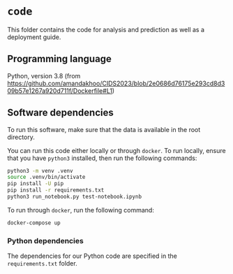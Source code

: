 # `code`

This folder contains the code for analysis and prediction
as well as a deployment guide.

## Programming language

Python, version 3.8 (from https://github.com/amandakhoo/CIDS2023/blob/2e0686d76175e293cd8d309b57e1267a920d711f/Dockerfile#L1)

## Software dependencies

To run this software, make sure that the data is available in the root directory.

You can run this code either locally or through `docker`.
To run locally, ensure that you have `python3` installed,
then run the following commands:

```sh
python3 -m venv .venv
source .venv/bin/activate
pip install -U pip
pip install -r requirements.txt
python3 run_notebook.py test-notebook.ipynb
```

To run through `docker`, run the following command:

```sh
docker-compose up
```

### Python dependencies

The dependencies for our Python code are specified in the `requirements.txt` folder.
